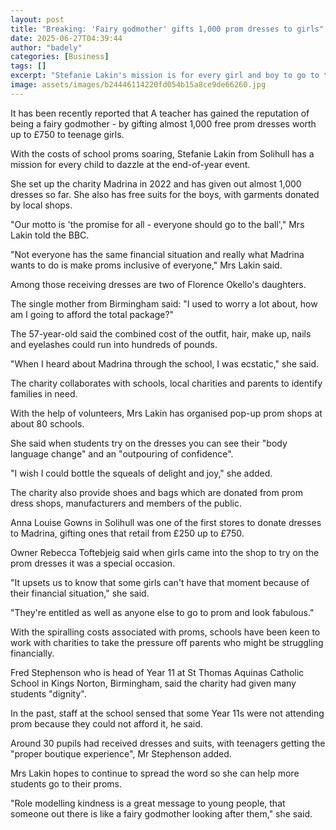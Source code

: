 ```yaml
---
layout: post
title: "Breaking: 'Fairy godmother' gifts 1,000 prom dresses to girls"
date: 2025-06-27T04:39:44
author: "badely"
categories: [Business]
tags: []
excerpt: "Stefanie Lakin's mission is for every girl and boy to go to the ball."
image: assets/images/b24446114220fd054b15a8ce9de66260.jpg
---
```


It has been recently reported that A teacher has gained the reputation of being a fairy godmother - by gifting almost 1,000 free prom dresses worth up to £750 to teenage girls. 

With the costs of school proms soaring, Stefanie Lakin from Solihull has a mission for every child to dazzle at the end-of-year event.

She set up the charity Madrina in 2022 and has given out almost 1,000 dresses so far. She also has free suits for the boys, with garments donated by local shops. 

"Our motto is 'the promise for all - everyone should go to the ball'," Mrs Lakin told the BBC. 

"Not everyone has the same financial situation and really what Madrina wants to do is make proms inclusive of everyone," Mrs Lakin said.

Among those receiving dresses are two of Florence Okello's daughters.

The single mother from Birmingham said: "I used to worry a lot about, how am I going to afford the total package?"

The 57-year-old said the combined cost of the outfit, hair, make up, nails and eyelashes could run into hundreds of pounds.

"When I heard about Madrina through the school, I was ecstatic," she said.

The charity collaborates with schools, local charities and parents to identify families in need.

With the help of volunteers, Mrs Lakin has organised pop-up prom shops at about 80 schools.

She said when students try on the dresses you can see their "body language change" and an "outpouring of confidence".

"I wish I could bottle the squeals of delight and joy," she added.

The charity also provide shoes and bags which are donated from prom dress shops, manufacturers and members of the public.

Anna Louise Gowns in Solihull was one of the first stores to donate dresses to Madrina, gifting ones that retail from £250 up to £750.

Owner Rebecca Toftebjeig said when girls came into the shop to try on the prom dresses it was a special occasion.

"It upsets us to know that some girls can't have that moment because of their financial situation," she said.

"They're entitled as well as anyone else to go to prom and look fabulous."

With the spiralling costs associated with proms, schools have been keen to work with charities to take the pressure off parents who might be struggling financially.

Fred Stephenson who is head of Year 11 at St Thomas Aquinas Catholic School in Kings Norton, Birmingham, said the charity had given many students "dignity".

In the past, staff at the school sensed that some Year 11s were not attending prom because they could not afford it, he said. 

Around 30 pupils had received dresses and suits, with teenagers getting the "proper boutique experience", Mr Stephenson added.

Mrs Lakin hopes to continue to spread the word so she can help more students go to their proms.

"Role modelling kindness is a great message to young people, that someone out there is like a fairy godmother looking after them," she said.

